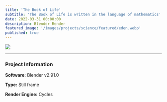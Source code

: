 ```yaml
---
title: 'The Book of Life'
subtitle: 'The Book of Life is written in the language of mathematics'
date: 2022-03-31 00:00:00
description: Blender Render
featured_image: '/images/projects/science/featured/eden.webp'
published: true
---
```


![](/images/projects/science/full_size/eden.webp)

---

### Project Information

**Software:** Blender v2.91.0

**Type:** Still frame

**Render Engine:** Cycles

